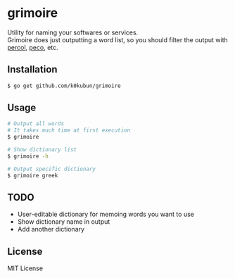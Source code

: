 # grimoire

Utility for naming your softwares or services.  
Grimoire does just outputting a word list, so you should filter the output with
[percol](https://github.com/mooz/percol), [peco](https://github.com/peco/peco), etc.

## Installation

```bash
$ go get github.com/k0kubun/grimoire
```

## Usage

```bash
# Output all words
# It takes much time at first execution
$ grimoire

# Show dictionary list
$ grimoire -h

# Output specific dictionary
$ grimoire greek
```

## TODO
- User-editable dictionary for memoing words you want to use
- Show dictionary name in output
- Add another dictionary

## License

MIT License
